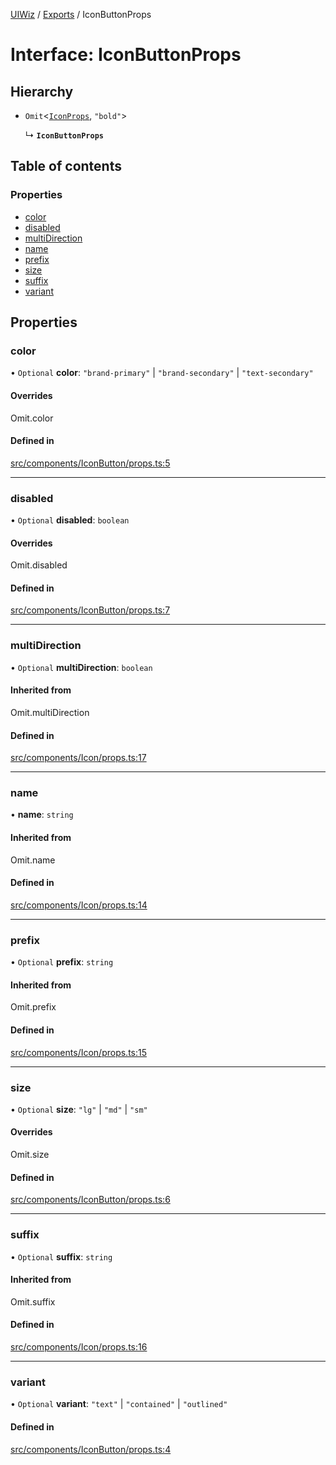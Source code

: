 [UIWiz](../README.md) / [Exports](../modules.md) / IconButtonProps

# Interface: IconButtonProps

## Hierarchy

- `Omit`\<[`IconProps`](IconProps.md), `"bold"`\>

  ↳ **`IconButtonProps`**

## Table of contents

### Properties

- [color](IconButtonProps.md#color)
- [disabled](IconButtonProps.md#disabled)
- [multiDirection](IconButtonProps.md#multidirection)
- [name](IconButtonProps.md#name)
- [prefix](IconButtonProps.md#prefix)
- [size](IconButtonProps.md#size)
- [suffix](IconButtonProps.md#suffix)
- [variant](IconButtonProps.md#variant)

## Properties

### color

• `Optional` **color**: `"brand-primary"` \| `"brand-secondary"` \| `"text-secondary"`

#### Overrides

Omit.color

#### Defined in

[src/components/IconButton/props.ts:5](https://github.com/milad-afkhami/ui-wiz/blob/2a8f5d9551e165b307f5679441be984038f224a2/src/components/IconButton/props.ts#L5)

---

### disabled

• `Optional` **disabled**: `boolean`

#### Overrides

Omit.disabled

#### Defined in

[src/components/IconButton/props.ts:7](https://github.com/milad-afkhami/ui-wiz/blob/2a8f5d9551e165b307f5679441be984038f224a2/src/components/IconButton/props.ts#L7)

---

### multiDirection

• `Optional` **multiDirection**: `boolean`

#### Inherited from

Omit.multiDirection

#### Defined in

[src/components/Icon/props.ts:17](https://github.com/milad-afkhami/ui-wiz/blob/2a8f5d9551e165b307f5679441be984038f224a2/src/components/Icon/props.ts#L17)

---

### name

• **name**: `string`

#### Inherited from

Omit.name

#### Defined in

[src/components/Icon/props.ts:14](https://github.com/milad-afkhami/ui-wiz/blob/2a8f5d9551e165b307f5679441be984038f224a2/src/components/Icon/props.ts#L14)

---

### prefix

• `Optional` **prefix**: `string`

#### Inherited from

Omit.prefix

#### Defined in

[src/components/Icon/props.ts:15](https://github.com/milad-afkhami/ui-wiz/blob/2a8f5d9551e165b307f5679441be984038f224a2/src/components/Icon/props.ts#L15)

---

### size

• `Optional` **size**: `"lg"` \| `"md"` \| `"sm"`

#### Overrides

Omit.size

#### Defined in

[src/components/IconButton/props.ts:6](https://github.com/milad-afkhami/ui-wiz/blob/2a8f5d9551e165b307f5679441be984038f224a2/src/components/IconButton/props.ts#L6)

---

### suffix

• `Optional` **suffix**: `string`

#### Inherited from

Omit.suffix

#### Defined in

[src/components/Icon/props.ts:16](https://github.com/milad-afkhami/ui-wiz/blob/2a8f5d9551e165b307f5679441be984038f224a2/src/components/Icon/props.ts#L16)

---

### variant

• `Optional` **variant**: `"text"` \| `"contained"` \| `"outlined"`

#### Defined in

[src/components/IconButton/props.ts:4](https://github.com/milad-afkhami/ui-wiz/blob/2a8f5d9551e165b307f5679441be984038f224a2/src/components/IconButton/props.ts#L4)
